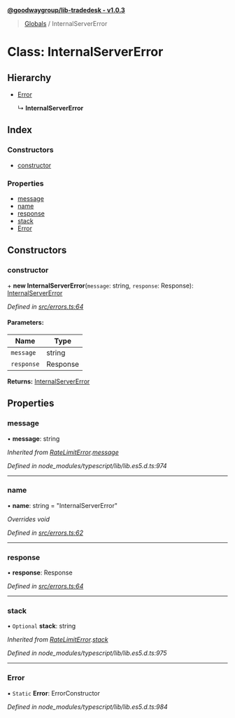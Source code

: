 **[@goodwaygroup/lib-tradedesk - v1.0.3](../README.md)**

> [Globals](../README.md) / InternalServerError

# Class: InternalServerError

## Hierarchy

* [Error](ratelimiterror.md#error)

  ↳ **InternalServerError**

## Index

### Constructors

* [constructor](internalservererror.md#constructor)

### Properties

* [message](internalservererror.md#message)
* [name](internalservererror.md#name)
* [response](internalservererror.md#response)
* [stack](internalservererror.md#stack)
* [Error](internalservererror.md#error)

## Constructors

### constructor

\+ **new InternalServerError**(`message`: string, `response`: Response): [InternalServerError](internalservererror.md)

*Defined in [src/errors.ts:64](https://github.com/GoodwayGroup/lib-tradedesk/blob/02741c3/src/errors.ts#L64)*

#### Parameters:

Name | Type |
------ | ------ |
`message` | string |
`response` | Response |

**Returns:** [InternalServerError](internalservererror.md)

## Properties

### message

•  **message**: string

*Inherited from [RateLimitError](ratelimiterror.md).[message](ratelimiterror.md#message)*

*Defined in node_modules/typescript/lib/lib.es5.d.ts:974*

___

### name

•  **name**: string = "InternalServerError"

*Overrides void*

*Defined in [src/errors.ts:62](https://github.com/GoodwayGroup/lib-tradedesk/blob/02741c3/src/errors.ts#L62)*

___

### response

•  **response**: Response

*Defined in [src/errors.ts:64](https://github.com/GoodwayGroup/lib-tradedesk/blob/02741c3/src/errors.ts#L64)*

___

### stack

• `Optional` **stack**: string

*Inherited from [RateLimitError](ratelimiterror.md).[stack](ratelimiterror.md#stack)*

*Defined in node_modules/typescript/lib/lib.es5.d.ts:975*

___

### Error

▪ `Static` **Error**: ErrorConstructor

*Defined in node_modules/typescript/lib/lib.es5.d.ts:984*
